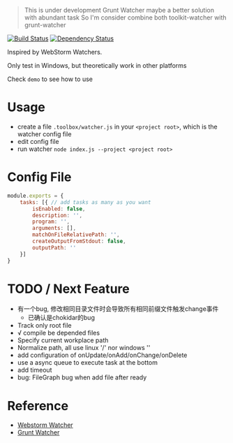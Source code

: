 > This is under development
> Grunt Watcher maybe a better solution with abundant task
> So I'm consider combine both toolkit-watcher with grunt-watcher

[![Build Status](https://travis-ci.org/valaxy/toolkit-watcher.svg?branch=master)](https://travis-ci.org/valaxy/toolkit-watcher)
[![Dependency Status](https://david-dm.org/valaxy/toolkit-watcher.svg)](https://david-dm.org/valaxy/toolkit-watcher)

Inspired by WebStorm Watchers.

Only test in Windows, but theoretically work in other platforms

Check `demo` to see how to use

# Usage
- create a file `.toolbox/watcher.js` in your `<project root>`, which is the watcher config file
- edit config file
- run watcher `node index.js --project <project root>`

# Config File
```javascript
module.exports = {
    tasks: [{ // add tasks as many as you want
        isEnabled: false,
        description: '',
        program: '',
        arguments: [],
        matchOnFileRelativePath: '',
        createOutputFromStdout: false,
        outputPath: ''
    }]
}
```

# TODO / Next Feature
- 有一个bug, 修改相同目录文件时会导致所有相同前缀文件触发change事件
    - 已确认是chokidar的bug
- Track only root file
- √ compile be depended files
- Specify current workplace path
- Normalize path, all use linux '/' nor windows '\'
- add configuration of onUpdate/onAdd/onChange/onDelete
- use a async queue to execute task at the bottom
- add timeout
- bug: FileGraph bug when add file after ready

# Reference
- [Webstorm Watcher](https://www.jetbrains.com/webstorm/help/new-watcher-dialog.html)
- [Grunt Watcher](https://github.com/gruntjs/grunt-contrib-watch)

